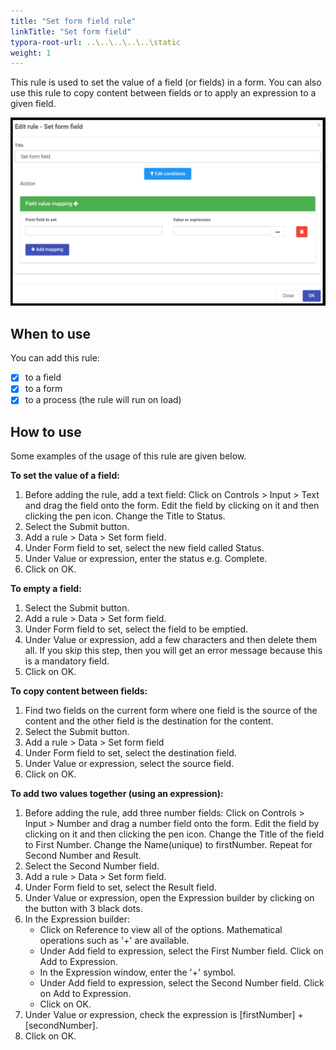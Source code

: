 ```yaml
---
title: "Set form field rule"
linkTitle: "Set form field"
typora-root-url: ..\..\..\..\..\static
weight: 1
---
```


This rule is used to set the value of a field (or fields) in a form. You can also use this rule to copy content between fields or to apply an expression to a given field. 	

![Set form field dialog box](/images/setformfield.png)

## When to use 
You can add this rule:
- [x] to a field
- [x] to a form 
- [x] to a process (the rule will run on load)

## How to use
Some examples of the usage of this rule are given below.

**To set the value of a field:**

1. Before adding the rule, add a text field: Click on Controls > Input > Text and drag the field onto the form. Edit the field by clicking on it and then clicking the pen icon. Change the Title to Status. 
2. Select the Submit button.
3. Add a rule > Data > Set form field.
4. Under Form field to set, select the new field called Status.
5. Under Value or expression, enter the status e.g. Complete.
6. Click on OK.

**To empty a field:**
1. Select the Submit button.
2. Add a rule > Data > Set form field.
3. Under Form field to set, select the field to be emptied.
4. Under Value or expression, add a few characters and then delete them all. If you skip this step, then you will get an error message because this is a mandatory field.
5. Click on OK.

**To copy content between fields:**

1. Find two fields on the current form where one field is the source of the content and the other field is the destination for the content.
2. Select the Submit button.
3. Add a rule > Data > Set form field
4. Under Form field to set, select the destination field.
5. Under Value or expression, select the source field.
6. Click on OK.

**To add two values together (using an expression):**

1. Before adding the rule, add three number fields: Click on Controls > Input > Number and drag a number field onto the form. Edit the field by clicking on it and then clicking the pen icon. Change the Title of the field to First Number.  Change the Name(unique)  to firstNumber. Repeat for Second Number and Result.
2. Select the Second Number field.
3. Add a rule > Data > Set form field.
4. Under Form field to set, select the Result field.
5. Under Value or expression, open the Expression builder by clicking on the button with 3 black dots.
6. In the Expression builder:
   - Click on Reference to view all of the options.  Mathematical operations such as '+' are available.  
   - Under Add field to expression, select the First Number field.  Click on Add to Expression. 
   - In the Expression window, enter the '+' symbol. 
   - Under Add field to expression, select the Second Number field.  Click on Add to Expression.  
   - Click on OK.
7. Under Value or expression, check the expression is [firstNumber] + [secondNumber].
8. Click on OK.







